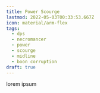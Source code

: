 ```yaml
---
title: Power Scourge
lastmod: 2022-05-03T00:33:53.667Z
icon: material/arm-flex
tags:
  - dps
  - necromancer
  - power
  - scourge
  - midline
  - boon corruption
draft: true
---
```

lorem ipsum